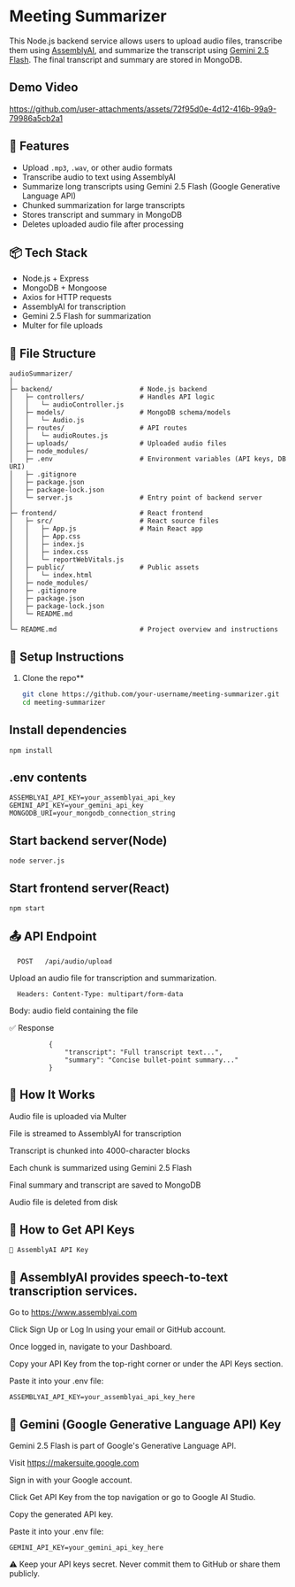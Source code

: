 # Meeting Summarizer

This Node.js backend service allows users to upload audio files, transcribe them using [AssemblyAI](https://www.assemblyai.com/), and summarize the transcript using [Gemini 2.5 Flash](https://ai.google.dev/). The final transcript and summary are stored in MongoDB.

## Demo Video
https://github.com/user-attachments/assets/72f95d0e-4d12-416b-99a9-79986a5cb2a1

## 🚀 Features

- Upload `.mp3`, `.wav`, or other audio formats
- Transcribe audio to text using AssemblyAI
- Summarize long transcripts using Gemini 2.5 Flash (Google Generative Language API)
- Chunked summarization for large transcripts
- Stores transcript and summary in MongoDB
- Deletes uploaded audio file after processing

## 📦 Tech Stack

- Node.js + Express
- MongoDB + Mongoose
- Axios for HTTP requests
- AssemblyAI for transcription
- Gemini 2.5 Flash for summarization
- Multer for file uploads

## 📁 File Structure

    audioSummarizer/
    │
    ├─ backend/                      # Node.js backend
    │   ├─ controllers/              # Handles API logic
    │   │   └─ audioController.js
    │   ├─ models/                   # MongoDB schema/models
    │   │   └─ Audio.js
    │   ├─ routes/                   # API routes
    │   │   └─ audioRoutes.js
    │   ├─ uploads/                  # Uploaded audio files
    │   ├─ node_modules/             
    │   ├─ .env                      # Environment variables (API keys, DB URI)
    │   ├─ .gitignore
    │   ├─ package.json
    │   ├─ package-lock.json
    │   └─ server.js                 # Entry point of backend server
    │
    ├─ frontend/                     # React frontend
    │   ├─ src/                      # React source files
    │   │   ├─ App.js                # Main React app
    │   │   ├─ App.css
    │   │   ├─ index.js
    │   │   ├─ index.css
    │   │   └─ reportWebVitals.js
    │   ├─ public/                   # Public assets
    │   │   └─ index.html
    │   ├─ node_modules/
    │   ├─ .gitignore
    │   ├─ package.json
    │   ├─ package-lock.json
    │   └─ README.md
    │
    └─ README.md                     # Project overview and instructions



## 🔧 Setup Instructions

1. Clone the repo**

   ```bash
   git clone https://github.com/your-username/meeting-summarizer.git
   cd meeting-summarizer


## Install dependencies
    npm install


## .env contents
    ASSEMBLYAI_API_KEY=your_assemblyai_api_key
    GEMINI_API_KEY=your_gemini_api_key
    MONGODB_URI=your_mongodb_connection_string


## Start backend server(Node)
    node server.js


## Start frontend server(React)
    npm start




## 📤 API Endpoint


      
      POST   /api/audio/upload
  
  Upload an audio file for transcription and summarization.

      Headers: Content-Type: multipart/form-data
  
  Body: audio field containing the file

  ✅ Response
              
              {
                  "transcript": "Full transcript text...",
                  "summary": "Concise bullet-point summary..."
              }



## 🧠 How It Works

  Audio file is uploaded via Multer

  File is streamed to AssemblyAI for transcription

  Transcript is chunked into 4000-character blocks

  Each chunk is summarized using Gemini 2.5 Flash

  Final summary and transcript are saved to MongoDB

  Audio file is deleted from disk




## 🔐 How to Get API Keys
  
  
	🧠 AssemblyAI API Key
      
  ## 🌟 AssemblyAI provides speech-to-text transcription services.
      
  Go to https://www.assemblyai.com

  Click Sign Up or Log In using your email or GitHub account.

  Once logged in, navigate to your Dashboard.

  Copy your API Key from the top-right corner or under the API Keys section.

  Paste it into your .env file:
  
    ASSEMBLYAI_API_KEY=your_assemblyai_api_key_here
    

  ## 🌟 Gemini (Google Generative Language API) Key
   
   Gemini 2.5 Flash is part of Google's Generative Language API.

   Visit https://makersuite.google.com

   Sign in with your Google account.

   Click Get API Key from the top navigation or go to Google AI Studio.

   Copy the generated API key.

   Paste it into your .env file:

    GEMINI_API_KEY=your_gemini_api_key_here

    
⚠️ Keep your API keys secret. Never commit them to GitHub or share them publicly.





